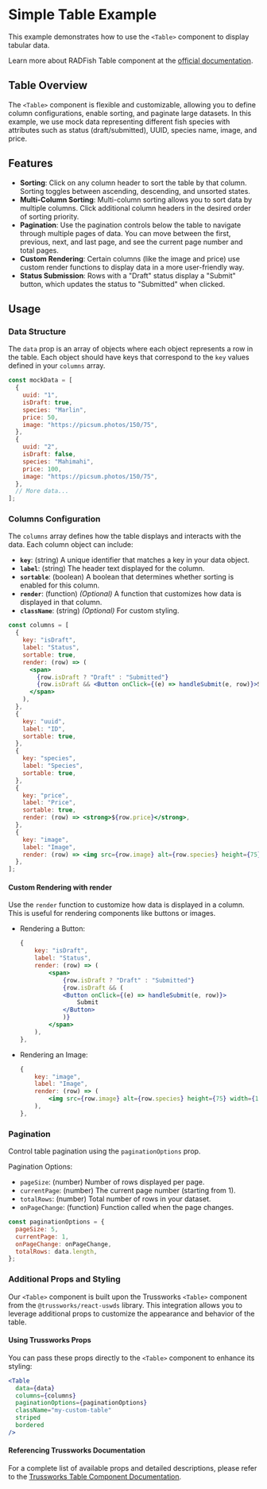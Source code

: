 # Simple Table Example

This example demonstrates how to use the `<Table>` component to display tabular data.

Learn more about RADFish Table component at the [official documentation](https://nmfs-radfish.github.io/documentation/docs/design-system/custom-components/table).

## Table Overview

The `<Table>` component is flexible and customizable, allowing you to define column configurations, enable sorting, and paginate large datasets. In this example, we use mock data representing different fish species with attributes such as status (draft/submitted), UUID, species name, image, and price.

## Features

- **Sorting**: Click on any column header to sort the table by that column. Sorting toggles between ascending, descending, and unsorted states.
- **Multi-Column Sorting**: Multi-column sorting allows you to sort data by multiple columns. Click additional column headers in the desired order of sorting priority.
- **Pagination**: Use the pagination controls below the table to navigate through multiple pages of data. You can move between the first, previous, next, and last page, and see the current page number and total pages.
- **Custom Rendering**: Certain columns (like the image and price) use custom render functions to display data in a more user-friendly way.
- **Status Submission**: Rows with a "Draft" status display a "Submit" button, which updates the status to "Submitted" when clicked.

## Usage

### Data Structure

The `data` prop is an array of objects where each object represents a row in the table. Each object should have keys that correspond to the `key` values defined in your `columns` array.

```jsx
const mockData = [
  {
    uuid: "1",
    isDraft: true,
    species: "Marlin",
    price: 50,
    image: "https://picsum.photos/150/75",
  },
  {
    uuid: "2",
    isDraft: false,
    species: "Mahimahi",
    price: 100,
    image: "https://picsum.photos/150/75",
  },
  // More data...
];
```

### Columns Configuration

The `columns` array defines how the table displays and interacts with the data. Each column object can include:

- **`key`**: (string) A unique identifier that matches a key in your data object.
- **`label`**: (string) The header text displayed for the column.
- **`sortable`**: (boolean) A boolean that determines whether sorting is enabled for this column.
- **`render`**: (function) _(Optional)_ A function that customizes how data is displayed in that column.
- **`className`**: (string) _(Optional)_ For custom styling.

```jsx
const columns = [
  {
    key: "isDraft",
    label: "Status",
    sortable: true,
    render: (row) => (
      <span>
        {row.isDraft ? "Draft" : "Submitted"}
        {row.isDraft && <Button onClick={(e) => handleSubmit(e, row)}>Submit</Button>}
      </span>
    ),
  },
  {
    key: "uuid",
    label: "ID",
    sortable: true,
  },
  {
    key: "species",
    label: "Species",
    sortable: true,
  },
  {
    key: "price",
    label: "Price",
    sortable: true,
    render: (row) => <strong>${row.price}</strong>,
  },
  {
    key: "image",
    label: "Image",
    render: (row) => <img src={row.image} alt={row.species} height={75} width={150} />,
  },
];
```

#### Custom Rendering with render

Use the `render` function to customize how data is displayed in a column. This is useful for rendering components like buttons or images.

- Rendering a Button:

  ```jsx
  {
      key: "isDraft",
      label: "Status",
      render: (row) => (
          <span>
              {row.isDraft ? "Draft" : "Submitted"}
              {row.isDraft && (
              <Button onClick={(e) => handleSubmit(e, row)}>
                  Submit
              </Button>
              )}
          </span>
      ),
  },
  ```

- Rendering an Image:

  ```jsx
  {
      key: "image",
      label: "Image",
      render: (row) => (
          <img src={row.image} alt={row.species} height={75} width={150} />
      ),
  },
  ```

### Pagination

Control table pagination using the `paginationOptions` prop.

Pagination Options:

- `pageSize`: (number) Number of rows displayed per page.
- `currentPage`: (number) The current page number (starting from 1).
- `totalRows`: (number) Total number of rows in your dataset.
- `onPageChange`: (function) Function called when the page changes.

```jsx
const paginationOptions = {
  pageSize: 5,
  currentPage: 1,
  onPageChange: onPageChange,
  totalRows: data.length,
};
```

### Additional Props and Styling

Our `<Table>` component is built upon the Trussworks `<Table>` component from the `@trussworks/react-uswds` library. This integration allows you to leverage additional props to customize the appearance and behavior of the table.

#### Using Trussworks Props

You can pass these props directly to the `<Table>` component to enhance its styling:

```jsx
<Table
  data={data}
  columns={columns}
  paginationOptions={paginationOptions}
  className="my-custom-table"
  striped
  bordered
/>
```

#### Referencing Trussworks Documentation

For a complete list of available props and detailed descriptions, please refer to the [Trussworks Table Component Documentation](https://trussworks.github.io/react-uswds/?path=/docs/components-table--docs).
